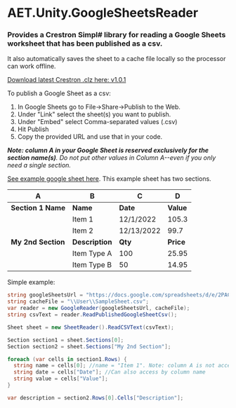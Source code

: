# AET.Unity.GoogleSheetsReader

### Provides a Crestron Simpl# library for reading a Google Sheets worksheet that has been published as a csv. 
It also automatically saves the sheet to a cache file locally so the processor can work offline.

[Download latest Crestron .clz here: v1.0.1](https://github.com/tony722/Unity.GoogleSheetsReader/releases/download/v1.0.1/AET.Unity.GoogleSheetsReader.clz)

To publish a Google Sheet as a csv:
1. In Google Sheets go to File->Share->Publish to the Web. 
2. Under "Link" select the sheet(s) you want to publish.
3. Under "Embed" select Comma-separated values (.csv) 
4. Hit Publish
5. Copy the provided URL and use that in your code.

_**Note: column A in your Google Sheet is reserved exclusively for the section name(s)**. Do not put other values in Column A--even if you only need a single section._

[See example google sheet here](https://docs.google.com/spreadsheets/d/1WCXD3m8lKbrhlAkJa6cHlWXUSzqFqCSpCL9sSZEk4Uo/edit?usp=sharing). This example sheet has two sections.

A | B | C | D
--|--|--|--
**Section 1 Name** | **Name** | **Date** | **Value**
 &#65279; | Item 1 | 12/1/2022 | 105.3
 &#65279; | Item 2 | 12/13/2022 | 99.7 
**My 2nd Section** | **Description** | **Qty** | **Price**
 &#65279; | Item Type A | 100 | 25.95
 &#65279; | Item Type B | 50 | 14.95


Simple example:
````C#
string googleSheetsUrl = "https://docs.google.com/spreadsheets/d/e/2PACX-1vQKY0ZBdIi3xGXwtzHt57Z4rsUNvYL-CQg34sVGct5C5h0VAQvHfYYn-YEUSLnaJ1PKk84Ksp7XK2UF/pub?gid=0&single=true&output=csv";
string cacheFile = "\\User\\SampleSheet.csv";
var reader = new GoogleReader(googleSheetsUrl, cacheFile);
string csvText = reader.ReadPublishedGoogleSheetCsv();

Sheet sheet = new SheetReader().ReadCSVText(csvText);

Section section1 = sheet.Sections[0];
Section section2 = sheet.Sections["My 2nd Section"];

foreach (var cells in section1.Rows) {
  string name = cells[0]; //name = "Item 1". Note: column A is not accessible here: it's reserved exclusively for section names. So [0] is column B.
  string date = cells["Date"]; //Can also access by column name
  string value = cells["Value"];
}

var description = section2.Rows[0].Cells["Description"];
````
